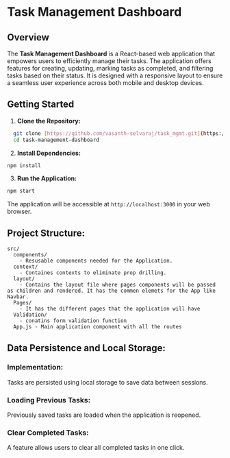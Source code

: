 # Task Management Dashboard

## Overview

The **Task Management Dashboard** is a React-based web application that empowers users to efficiently manage their tasks. The application offers features for creating, updating, marking tasks as completed, and filtering tasks based on their status. It is designed with a responsive layout to ensure a seamless user experience across both mobile and desktop devices.

## Getting Started

1. **Clone the Repository:**
 ```bash
   git clone [https://github.com/vasanth-selvaraj/task_mgmt.git](https://github.com/vasanth-selvaraj/task_mgmt.git)
   cd task-management-dashboard
```
2. **Install Dependencies:**
```bash
npm install
```
3. **Run the Application:**
```bash
npm start
```

The application will be accessible at `http://localhost:3000` in your web browser.

## Project Structure:

```
src/
  components/
    - Resusable components needed for the Application.
  context/
    - Containes contexts to eliminate prop drilling.
  layout/
    - Contains the layout file where pages components will be passed as children and rendered. It has the commen elemets for the App like Navbar.
  Pages/
    - It has the different pages that the application will have
  Validation/
    - conatins form validation function
  App.js - Main application component with all the routes
```

## Data Persistence and Local Storage:

### Implementation:
Tasks are persisted using local storage to save data between sessions.

### Loading Previous Tasks:
Previously saved tasks are loaded when the application is reopened.

### Clear Completed Tasks:
A feature allows users to clear all completed tasks in one click.
